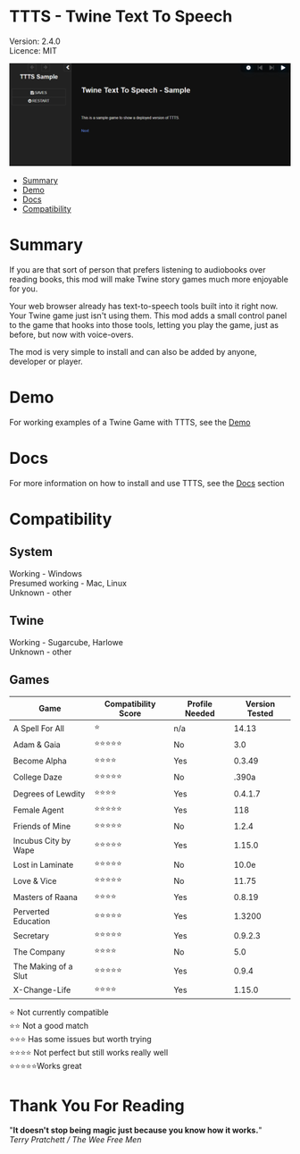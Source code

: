 # TTTS - Twine Text To Speech

Version: 2.4.0 \
Licence: MIT

![Screenshot](docs/screenshots/1.png 'Screenshot')

-   [Summary](#summary)
-   [Demo](https://elo-ven.github.io/TTTS/demo)
-   [Docs](https://github.com/Elo-Ven/TTTS/tree/main/docs)
-   [Compatibility](#compatibility)

# Summary

If you are that sort of person that prefers listening to audiobooks over reading books, this mod will make Twine story games much more enjoyable for you.

Your web browser already has text-to-speech tools built into it right now. Your Twine game just isn't using them. This mod adds a small control panel to the game that hooks into those tools, letting you play the game, just as before, but now with voice-overs.

The mod is very simple to install and can also be added by anyone, developer or player.

# Demo

For working examples of a Twine Game with TTTS, see the [Demo](https://github.com/Elo-Ven/TTTS/tree/main/demo)

# Docs

For more information on how to install and use TTTS, see the [Docs](https://github.com/Elo-Ven/TTTS/tree/main/docs) section

# Compatibility

## System

Working - Windows \
Presumed working - Mac, Linux \
Unknown - other

## Twine

Working - Sugarcube, Harlowe \
Unknown - other

## Games

| Game                 | Compatibility Score | Profile Needed | Version Tested |
| -------------------- | ------------------- | -------------- | -------------- |
| A Spell For All      | ⭐                  | n/a            | 14.13          |
| Adam & Gaia          | ⭐⭐⭐⭐⭐          | No             | 3.0            |
| Become Alpha         | ⭐⭐⭐⭐            | Yes            | 0.3.49         |
| College Daze         | ⭐⭐⭐⭐⭐          | No             | .390a          |
| Degrees of Lewdity   | ⭐⭐⭐⭐            | Yes            | 0.4.1.7        |
| Female Agent         | ⭐⭐⭐⭐⭐          | Yes            | 118            |
| Friends of Mine      | ⭐⭐⭐⭐⭐          | No             | 1.2.4          |
| Incubus City by Wape | ⭐⭐⭐⭐⭐          | Yes            | 1.15.0         |
| Lost in Laminate     | ⭐⭐⭐⭐⭐          | No             | 10.0e          |
| Love & Vice          | ⭐⭐⭐⭐⭐          | No             | 11.75          |
| Masters of Raana     | ⭐⭐⭐⭐            | Yes            | 0.8.19         |
| Perverted Education  | ⭐⭐⭐⭐⭐          | Yes            | 1.3200         |
| Secretary            | ⭐⭐⭐⭐⭐          | Yes            | 0.9.2.3        |
| The Company          | ⭐⭐⭐⭐            | No             | 5.0            |
| The Making of a Slut | ⭐⭐⭐⭐⭐          | Yes            | 0.9.4          |
| X-Change-Life        | ⭐⭐⭐⭐            | Yes            | 1.15.0         |

⭐ Not currently compatible \
⭐⭐ Not a good match \
⭐⭐⭐ Has some issues but worth trying \
⭐⭐⭐⭐ Not perfect but still works really well \
⭐⭐⭐⭐⭐Works great

# Thank You For Reading

"**It doesn't stop being magic just because you know how it works.**"\
_Terry Pratchett / The Wee Free Men_
